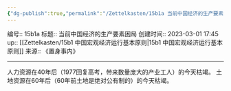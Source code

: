 ```yaml
---
{"dg-publish":true,"permalink":"/Zettelkasten/15b1a 当前中国经济的生产要素困局/","dgPassFrontmatter":true}
---
```


编号:: 15b1a
标题:: 当前中国经济的生产要素困局
创建时间:: 2023-03-01 17:45
up:: [[Zettelkasten/15b1 中国宏观经济运行基本原则\|15b1 中国宏观经济运行基本原则]]
来源:: 《置身事内》

---

人力资源在40年后（1977回复高考，带来数量庞大的产业工人）的今天枯竭。
土地资源在60年后（60年前土地是绝对公有制的）的今天枯竭。